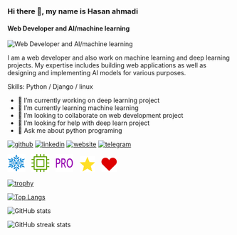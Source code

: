 ### Hi there 👋, my name is Hasan ahmadi
#### Web Developer and Al/machine learning
![Web Developer and Al/machine learning](https://media.licdn.com/dms/image/D5612AQGuIxQsPyOxqg/article-cover_image-shrink_720_1280/0/1716067480649?e=2147483647&v=beta&t=e6SGCLXajUw7gxCGbgNk08wA2y8qLhylWFwTHCTMUwo)

I am a web developer and also work on machine learning and deep learning projects. My expertise includes building web applications as well as designing and implementing AI models for various purposes.

Skills: Python / Django / linux 

- 🔭 I’m currently working on deep learning project 
- 🌱 I’m currently learning machine learning 
- 👯 I’m looking to collaborate on web development project 
- 🤔 I’m looking for help with deep learn project 
- 💬 Ask me about python programing  


[<img src='https://cdn.jsdelivr.net/npm/simple-icons@3.0.1/icons/github.svg' alt='github' height='40'>](https://github.com/hasanahmadii)  [<img src='https://cdn.jsdelivr.net/npm/simple-icons@3.0.1/icons/linkedin.svg' alt='linkedin' height='40'>](https://www.linkedin.com/in/hasanahamdii/)  [<img src='https://cdn.jsdelivr.net/npm/simple-icons@3.0.1/icons/icloud.svg' alt='website' height='40'>](https://zil.ink/hassanahmadi)  [<img src='https://cdn.jsdelivr.net/npm/simple-icons@3.0.1/icons/telegram.svg' alt='telegram' height='40'>](https://t.me/Ahmadi7813)  

<a href='https://archiveprogram.github.com/'><img src='https://raw.githubusercontent.com/acervenky/animated-github-badges/master/assets/acbadge.gif' width='40' height='40'></a> <a href='https://docs.github.com/en/developers'><img src='https://raw.githubusercontent.com/acervenky/animated-github-badges/master/assets/devbadge.gif' width='40' height='40'></a> <a href='https://github.com/pricing'><img src='https://raw.githubusercontent.com/acervenky/animated-github-badges/master/assets/pro.gif' width='40' height='40'></a> <a href='https://stars.github.com/'><img src='https://raw.githubusercontent.com/acervenky/animated-github-badges/master/assets/starbadge.gif' width='35' height='35'></a> <a href='https://docs.github.com/en/github/supporting-the-open-source-community-with-github-sponsors'><img src='https://raw.githubusercontent.com/acervenky/animated-github-badges/master/assets/sponsorbadge.gif' width='35' height='35'></a> 

[![trophy](https://github-profile-trophy.vercel.app/?username=hasanahmadii)](https://github.com/ryo-ma/github-profile-trophy)

[![Top Langs](https://github-readme-stats.vercel.app/api/top-langs/?username=hasanahmadii)](https://github.com/anuraghazra/github-readme-stats)

![GitHub stats](https://github-readme-stats.vercel.app/api?username=hasanahmadii&show_icons=true&count_private=true)  

![GitHub streak stats](https://streak-stats.demolab.com/?user=hasanahmadii)  

